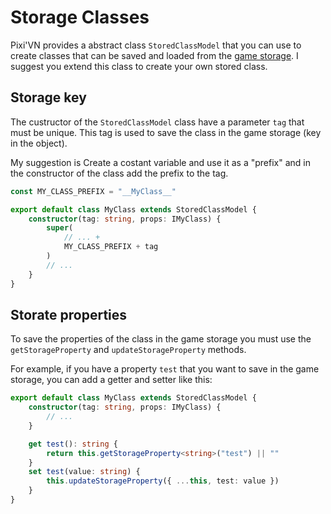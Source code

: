 # Storage Classes

Pixi'VN provides a abstract class `StoredClassModel` that you can use to create classes that can be saved and loaded from the [game storage](Stored-Classes). I suggest you extend this class to create your own stored class.

## Storage key

The custructor of the `StoredClassModel` class have a parameter `tag` that must be unique. This tag is used to save the class in the game storage (key in the object).

My suggestion is Create a costant variable and use it as a "prefix" and in the constructor of the class add the prefix to the tag.

```typescript
const MY_CLASS_PREFIX = "__MyClass__"

export default class MyClass extends StoredClassModel {
    constructor(tag: string, props: IMyClass) {
        super(
            // ... +
            MY_CLASS_PREFIX + tag
        )
        // ...
    }
}
```

## Storate properties

To save the properties of the class in the game storage you must use the `getStorageProperty` and `updateStorageProperty` methods.

For example, if you have a property `test` that you want to save in the game storage, you can add a getter and setter like this:

```typescript
export default class MyClass extends StoredClassModel {
    constructor(tag: string, props: IMyClass) {
        // ...
    }

    get test(): string {
        return this.getStorageProperty<string>("test") || ""
    }
    set test(value: string) {
        this.updateStorageProperty({ ...this, test: value })
    }
}
```
